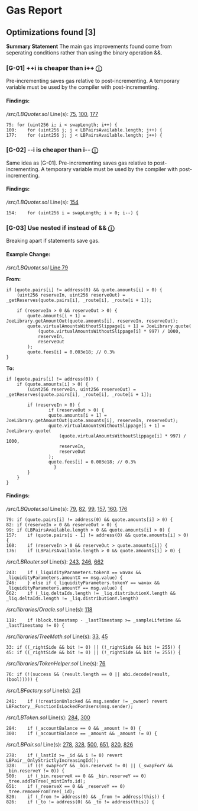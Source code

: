 # Gas Report
## Optimizations found [3]

**Summary Statement**
The main gas improvements found come from seperating conditions rather than using the binary operation &&. 

### [G-01] ++i is cheaper than i++ [ⓘ](https://yos.io/2021/05/17/gas-efficient-solidity/#tip-12-i-costs-less-gas-compared-to-i-or-i--1)

Pre-incrementing saves gas relative to post-incrementing. A temporary variable must be used by the compiler with post-incrementing.

#### Findings:

*/src/LBQuoter.sol*
Line(s): [75](https://github.com/code-423n4/2022-10-traderjoe/blob/main/src/LBQuoter.sol#L75), [100](https://github.com/code-423n4/2022-10-traderjoe/blob/main/src/LBQuoter.sol#L100), [177](https://github.com/code-423n4/2022-10-traderjoe/blob/main/src/LBQuoter.sol#L177)
```solidity
75:	for (uint256 i; i < swapLength; i++) {
100:	for (uint256 j; j < LBPairsAvailable.length; j++) {
177:	for (uint256 j; j < LBPairsAvailable.length; j++) {
```


### [G-02] --i is cheaper than i-- [ⓘ](https://yos.io/2021/05/17/gas-efficient-solidity/#tip-12-i-costs-less-gas-compared-to-i-or-i--1)

Same idea as [G-01]. Pre-incrementing saves gas relative to post-incrementing. A temporary variable must be used by the compiler with post-incrementing.

#### Findings:

*/src/LBQuoter.sol*
Line(s): [154](https://github.com/code-423n4/2022-10-traderjoe/blob/main/src/LBQuoter.sol#L154)
```solidity
154:	for (uint256 i = swapLength; i > 0; i--) {
```

### [G-03] Use nested if instead of && [ⓘ](https://github.com/devanshbatham/Solidity-Gas-Optimization-Tips#6--use-nested-if-and-avoid-multiple-check-combinations)

Breaking apart if statements save gas.

#### Example Change:
*/src/LBQuoter.sol* [Line 79](https://github.com/code-423n4/2022-10-traderjoe/blob/main/src/LBQuoter.sol#L79)

**From:**
```solidity
if (quote.pairs[i] != address(0) && quote.amounts[i] > 0) {
    (uint256 reserveIn, uint256 reserveOut) = _getReserves(quote.pairs[i], _route[i], _route[i + 1]);

    if (reserveIn > 0 && reserveOut > 0) {
        quote.amounts[i + 1] = JoeLibrary.getAmountOut(quote.amounts[i], reserveIn, reserveOut);
        quote.virtualAmountsWithoutSlippage[i + 1] = JoeLibrary.quote(
            (quote.virtualAmountsWithoutSlippage[i] * 997) / 1000,
            reserveIn,
            reserveOut
        );
        quote.fees[i] = 0.003e18; // 0.3%
}
```
**To:**
```solidity
if (quote.pairs[i] != address(0)) {
    if (quote.amounts[i] > 0) {
        (uint256 reserveIn, uint256 reserveOut) = _getReserves(quote.pairs[i], _route[i], _route[i + 1]);

        if (reserveIn > 0) {
		        if (reserveOut > 0) {
                quote.amounts[i + 1] = JoeLibrary.getAmountOut(quote.amounts[i], reserveIn, reserveOut);
                quote.virtualAmountsWithoutSlippage[i + 1] = JoeLibrary.quote(
                    (quote.virtualAmountsWithoutSlippage[i] * 997) / 1000,
                    reserveIn,
                    reserveOut
                );
                quote.fees[i] = 0.003e18; // 0.3%
			      }
        }
    }
}
```

#### Findings:

*/src/LBQuoter.sol*
Line(s): [79](https://github.com/code-423n4/2022-10-traderjoe/blob/main/src/LBQuoter.sol#L79), [82](https://github.com/code-423n4/2022-10-traderjoe/blob/main/src/LBQuoter.sol#L82), [99](https://github.com/code-423n4/2022-10-traderjoe/blob/main/src/LBQuoter.sol#L99), [157](https://github.com/code-423n4/2022-10-traderjoe/blob/main/src/LBQuoter.sol#L157), [160](https://github.com/code-423n4/2022-10-traderjoe/blob/main/src/LBQuoter.sol#L160), [176](https://github.com/code-423n4/2022-10-traderjoe/blob/main/src/LBQuoter.sol#L176)
```solidity
79:	if (quote.pairs[i] != address(0) && quote.amounts[i] > 0) {
82:	if (reserveIn > 0 && reserveOut > 0) {
99:	if (LBPairsAvailable.length > 0 && quote.amounts[i] > 0) {
157:	if (quote.pairs[i - 1] != address(0) && quote.amounts[i] > 0) {
160:	if (reserveIn > 0 && reserveOut > quote.amounts[i]) {
176:	if (LBPairsAvailable.length > 0 && quote.amounts[i] > 0) {
```

*/src/LBRouter.sol*
Line(s): [243](https://github.com/code-423n4/2022-10-traderjoe/blob/main/src/LBRouter.sol#L243), [246](https://github.com/code-423n4/2022-10-traderjoe/blob/main/src/LBRouter.sol#L246), [662](https://github.com/code-423n4/2022-10-traderjoe/blob/main/src/LBRouter.sol#L662)
```solidity
243:	if (_liquidityParameters.tokenX == wavax && _liquidityParameters.amountX == msg.value) {
246:	} else if (_liquidityParameters.tokenY == wavax && _liquidityParameters.amountY == msg.value) {
662:	if (_liq.deltaIds.length != _liq.distributionX.length && _liq.deltaIds.length != _liq.distributionY.length)
```

*/src/libraries/Oracle.sol*
Line(s): [118](https://github.com/code-423n4/2022-10-traderjoe/blob/main/src/libraries/Oracle.sol#L118)
```solidity
118:	if (block.timestamp - _lastTimestamp >= _sampleLifetime && _lastTimestamp != 0) {
```

*/src/libraries/TreeMath.sol*
Line(s): [33](https://github.com/code-423n4/2022-10-traderjoe/blob/main/src/libraries/TreeMath.sol#L33), [45](https://github.com/code-423n4/2022-10-traderjoe/blob/main/src/libraries/TreeMath.sol#L45)
```solidity
33:	if ((_rightSide && bit != 0) || (!_rightSide && bit != 255)) {
45:	if ((_rightSide && bit != 0) || (!_rightSide && bit != 255)) {
```

*/src/libraries/TokenHelper.sol*
Line(s): [76](https://github.com/code-423n4/2022-10-traderjoe/blob/main/src/libraries/TokenHelper.sol#L76)
```solidity
76:	if (!(success && (result.length == 0 || abi.decode(result, (bool))))) {
```

*/src/LBFactory.sol*
Line(s): [241](https://github.com/code-423n4/2022-10-traderjoe/blob/main/src/LBFactory.sol#L241)
```solidity
241:	if (!creationUnlocked && msg.sender != _owner) revert LBFactory__FunctionIsLockedForUsers(msg.sender);
```

*/src/LBToken.sol*
Line(s): [284](https://github.com/code-423n4/2022-10-traderjoe/blob/main/src/LBToken.sol#L284), [300](https://github.com/code-423n4/2022-10-traderjoe/blob/main/src/LBToken.sol#L300)
```solidity
284:	if (_accountBalance == 0 && _amount != 0) {
300:	if (_accountBalance == _amount && _amount != 0) {
```

*/src/LBPair.sol*
Line(s): [278](https://github.com/code-423n4/2022-10-traderjoe/blob/main/src/LBPair.sol#L278), [328](https://github.com/code-423n4/2022-10-traderjoe/blob/main/src/LBPair.sol#L328), [500](https://github.com/code-423n4/2022-10-traderjoe/blob/main/src/LBPair.sol#L500), [651](https://github.com/code-423n4/2022-10-traderjoe/blob/main/src/LBPair.sol#L651), [820](https://github.com/code-423n4/2022-10-traderjoe/blob/main/src/LBPair.sol#L820), [826](https://github.com/code-423n4/2022-10-traderjoe/blob/main/src/LBPair.sol#L826)
```solidity
278:	if (_lastId >= _id && i != 0) revert LBPair__OnlyStrictlyIncreasingId();
328:	if ((!_swapForY && _bin.reserveX != 0) || (_swapForY && _bin.reserveY != 0)) {
500:	if (_bin.reserveX == 0 && _bin.reserveY == 0) _tree.addToTree(_mintInfo.id);
651:	if (_reserveX == 0 && _reserveY == 0) _tree.removeFromTree(_id);
820:	if (_from != address(0) && _from != address(this)) {
826:	if (_to != address(0) && _to != address(this)) {
```